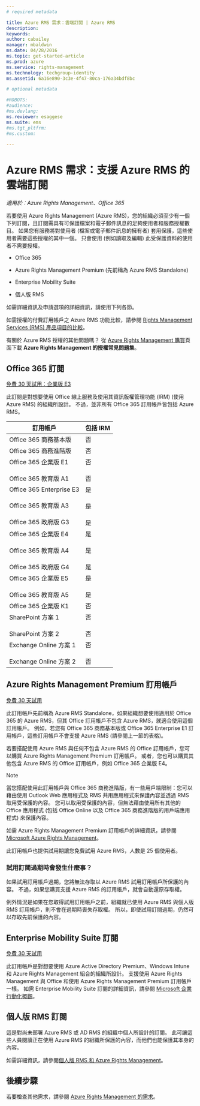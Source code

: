 ```yaml
---
# required metadata

title: Azure RMS 需求：雲端訂閱 | Azure RMS
description:
keywords:
author: cabailey
manager: mbaldwin
ms.date: 04/28/2016
ms.topic: get-started-article
ms.prod: azure
ms.service: rights-management
ms.technology: techgroup-identity
ms.assetid: 6a16e890-3c3e-4f47-80ca-176a34bdf8bc

# optional metadata

#ROBOTS:
#audience:
#ms.devlang:
ms.reviewer: esaggese
ms.suite: ems
#ms.tgt_pltfrm:
#ms.custom:

---
```



# Azure RMS 需求：支援 Azure RMS 的雲端訂閱

*適用於︰Azure Rights Management、Office 365*

若要使用 Azure Rights Management (Azure RMS)，您的組織必須至少有一個下列訂閱，且訂閱需具有可保護檔案和電子郵件訊息的足夠使用者和服務授權數目。 如果您有服務將對使用者 (檔案或電子郵件訊息的擁有者) 套用保護，這些使用者需要這些授權的其中一個。 只會使用 (例如讀取及編輯) 此受保護資料的使用者不需要授權。

-   Office 365

-   Azure Rights Management Premium (先前稱為 Azure RMS Standalone)

-   Enterprise Mobility Suite

-   個人版 RMS

如需詳細資訊及申請選項的詳細資訊，請使用下列各節。

如需授權的付費訂用帳戶之 Azure RMS 功能比較，請參閱 [Rights Management Services (RMS) 產品項目的比較](http://technet.microsoft.com/dn858608)。

有關於 Azure RMS 授權的其他問題嗎？ 從 [Azure Rights Management 購買](https://www.microsoft.com/en-us/server-cloud/products/azure-rights-management/Purchasing.aspx)頁面下載 **Azure Rights Management 的授權常見問題集**。 

## Office 365 訂閱
[免費 30 天試用︰企業版 E3](http://go.microsoft.com/fwlink/p/?LinkID=403802)

此訂閱是對想要使用 Office 線上服務及使用其資訊版權管理功能 (IRM) (使用 Azure RMS) 的組織所設計。 不過，並非所有 Office 365 訂用帳戶皆包括 Azure RMS。

訂用帳戶  |包括 IRM 
------------- | ------------- |
Office 365 商務基本版|否|
Office 365 商務進階版|否|
Office 365 企業版 E1 <br /><br /> Office 365 教育版 A1|否 <br /><br /> 否|
Office 365 Enterprise E3 <br /><br /> Office 365 教育版 A3 <br /><br /> Office 365 政府版 G3|是 <br /><br /> 是 <br /><br /> 是|
Office 365 企業版 E4 <br /><br /> Office 365 教育版 A4 <br /><br /> Office 365 政府版 G4|是 <br /><br /> 是 <br /><br /> 是|
Office 365 企業版 E5 <br /><br /> Office 365 教育版 A5|是 <br /><br /> 是|
Office 365 企業版 K1|否|
SharePoint 方案 1 <br /><br /> SharePoint 方案 2|否 <br /><br /> 否|
Exchange Online 方案 1 <br /><br /> Exchange Online 方案 2|否 <br /><br /> 否|


## Azure Rights Management Premium 訂用帳戶
[免費 30 天試用](https://portal.microsoftonline.com/Signup/MainSignUp15.aspx?&amp;OfferId=A43415D3-404C-4df3-B31B-AAD28118A778&amp;dl=RIGHTSMANAGEMENT&amp;ali=1)

此訂用帳戶先前稱為 Azure RMS Standalone，如果組織想要使用適用於 Office 365 的 Azure RMS，但其 Office 訂用帳戶不包含 Azure RMS，就適合使用這個訂用帳戶。 例如，若您有 Office 365 商務基本版或 Office 365 Enterprise E1 訂用帳戶，這些訂用帳戶不會支援 Azure RMS (請參閱上一節的表格)。 

若要搭配使用 Azure RMS 與任何不包含 Azure RMS 的 Office 訂用帳戶，您可以購買 Azure Rights Management Premium 訂用帳戶。 或者，您也可以購買其他包含 Azure RMS 的 Office 訂用帳戶，例如 Office 365 企業版 E4。

> [!NOTE]
> 當您搭配使用此訂用帳戶與 Office 365 商務進階版，有一些用戶端限制：您可以藉由使用 Outlook Web 應用程式及 RMS 共用應用程式來保護內容並透過 RMS 取用受保護的內容。 您可以取用受保護的內容，但無法藉由使用所有其他的 Office 應用程式 (包括 Office Online 以及 Office 365 商務進階版的用戶端應用程式) 來保護內容。

如需 Azure Rights Management Premium 訂用帳戶的詳細資訊，請參閱 [Microsoft Azure Rights Management](http://products.office.com/business/microsoft-azure-rights-management)。

此訂用帳戶也提供試用期讓您免費試用 Azure RMS，人數是 25 個使用者。 

### 試用訂閱過期時會發生什麼事？
如果試用訂用帳戶過期，您將無法存取以 Azure RMS 試用訂用帳戶所保護的內容。 不過，如果您購買支援 Azure RMS 的訂用帳戶，就會自動還原存取權。

例外情況是如果在您取得試用訂用帳戶之前，組織就已使用 Azure RMS 與個人版 RMS 訂用帳戶，則不會在過期時喪失存取權。 所以，即使試用訂閱過期，仍然可以存取先前保護的內容。

## Enterprise Mobility Suite 訂閱
[免費 30 天試用](http://go.microsoft.com/fwlink/?LinkId=615385)

此訂用帳戶是對想要使用 Azure Active Directory Premium、Windows Intune 和 Azure Rights Management 組合的組織所設計。 支援使用 Azure Rights Management 與 Office 和使用 Azure Rights Management Premium 訂用帳戶一樣。 
如需 Enterprise Mobility Suite 訂閱的詳細資訊，請參閱 [Microsoft 企業行動化概觀](http://go.microsoft.com/fwlink/?LinkId=615386)。

## 個人版 RMS 訂閱
這是對尚未部署 Azure RMS 或 AD RMS 的組織中個人所設計的訂閱。 此可讓這些人員閱讀正在使用 Azure RMS 的組織所保護的內容，而他們也能保護其本身的內容。

如需詳細資訊，請參閱[個人版 RMS 和 Azure Rights Management](../understand-explore/rms-for-individuals.md)。

## 後續步驟
若要檢查其他需求，請參閱 [Azure Rights Management 的需求](requirements-azure-rms.md)。

<!--HONumber=May16_HO2-->


